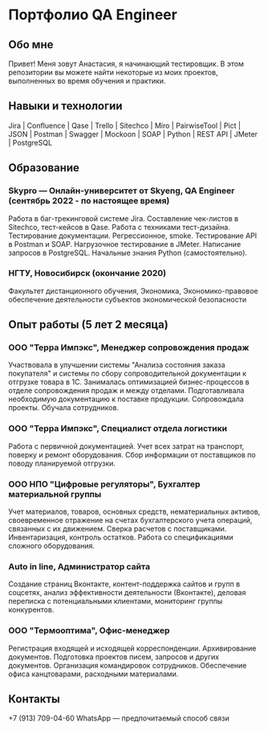 # Портфолио QA Engineer
## Обо мне 
Привет! Меня зовут Анастасия, я начинающий тестировщик.
В этом репозитории вы можете найти некоторые из моих проектов, выполненных во время обучения и практики.
## Навыки и технологии
Jira | Confluence | Qase | Trello | Sitechco | Miro | PairwiseTool | Pict | JSON | Postman | Swagger | Mockoon | SOAP | Python | REST API | JMeter | PostgreSQL
## Образование
### Skypro — Онлайн-университет от Skyeng, QA Engineer (сентябрь 2022 - по настоящее время)
Работа в баг-трекинговой системе Jira. Составление чек-листов в Sitechco, тест-кейсов в Qase. Работа с техниками тест-дизайна. Тестирование документации. Регрессионное, smoke.
Тестирование API в Postman и SOAP. Нагрузочное тестирование в JMeter.
Написание запросов в PostgreSQL.
Начальные знания Python (самостоятельно).

### НГТУ, Новосибирск (окончание 2020)
Факультет дистанционного обучения, Экономика, Экономико-правовое обеспечение деятельности субъектов экономической безопасности

## Опыт работы (5 лет 2 месяца)
### ООО "Терра Импэкс", Менеджер сопровождения продаж
Участвовала в улучшении системы "Анализа состояния заказа покупателя" и системы по сбору сопроводительной документации к отгрузке товара в 1С.
Занималась оптимизацией бизнес-процессов в отделе сопровождения продаж и между отделами.
Подготавливала необходимую документацию к поставке продукции. Сопровождала проекты. Обучала сотрудников.
 
### ООО "Терра Импэкс", Специалист отдела логистики
Работа с первичной документацией.
Учет всех затрат на транспорт, поверку и ремонт оборудования.
Сбор информации от поставщиков по поводу планируемой отгрузки.

### ООО НПО "Цифровые регуляторы", Бухгалтер материальной группы
Учет материалов, товаров, основных средств, нематериальных активов, своевременное отражение на счетах бухгалтерского учета операций, связанных с их движением.
Сверка расчетов с поставщиками.
Инвентаризация, контроль остатков.
Работа со спецификациями сложного оборудования.

### Auto in line, Администратор сайта
Создание страниц Вконтакте, контент-поддержка сайтов и групп в соцсетях, анализ эффективности деятельности (Вконтакте), деловая переписка с потенциальными клиентами, мониторинг группы конкурентов.

### ООО "Термооптима", Офис-менеджер
Регистрация входящей и исходящей корреспонденции. Архивирование документов. Подготовка проектов писем, запросов и других документов. Организация командировок сотрудников. Обеспечение офиса канцтоварами, расходными материалами.

## Контакты 
+7 (913) 709-04-60  WhatsApp — предпочитаемый способ связи

## 
